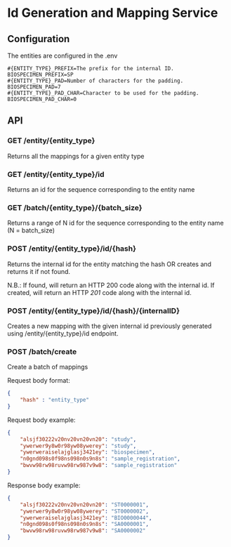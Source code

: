 # Id Generation and Mapping Service

## Configuration

The entities are configured in the .env

```properties
#{ENTITY_TYPE}_PREFIX=The prefix for the internal ID.
BIOSPECIMEN_PREFIX=SP
#{ENTITY_TYPE}_PAD=Number of characters for the padding. 
BIOSPECIMEN_PAD=7
#{ENTITY_TYPE}_PAD_CHAR=Character to be used for the padding. 
BIOSPECIMEN_PAD_CHAR=0
```

## API

### GET /entity/{entity_type}
Returns all the mappings for a given entity type

### GET /entity/{entity_type}/id
Returns an id for the sequence corresponding to the entity name

### GET /batch/{entity_type}/{batch_size}
Returns a range of N id for the sequence corresponding to the entity name (N = batch_size)

### POST /entity/{entity_type}/id/{hash}
Returns the internal id for the entity matching the hash OR creates and returns it if not found.

N.B.: If found, will return an HTTP 200 code along with the internal id.  If created, will return an HTTP *201* code along with the internal id.

### POST /entity/{entity_type}/id/{hash}/{internalID}
Creates a new mapping with the given internal id previously generated using /entity/{entity_type}/id endpoint.

### POST /batch/create
Create a batch of mappings

Request body format:

```json
{
    "hash" : "entity_type"
}
```

Request body example: 

```json
{
    "alsjf30222v20nv20vn20vn20": "study",
    "ywerwer9y8w0r98yw08ywerey": "study",
    "ywerweraiselajglasj3421ey": "biospecimen",
    "n0gnd098s0f98ns098n0s9n8s": "sample_registration",
    "bwvw98rw98ruvw98rw987v9w8": "sample_registration"
}
```

Response body example:

```json
{
    "alsjf30222v20nv20vn20vn20": "ST0000001",
    "ywerwer9y8w0r98yw08ywerey": "ST0000002",
    "ywerweraiselajglasj3421ey": "BIO0000044",
    "n0gnd098s0f98ns098n0s9n8s": "SA0000001",
    "bwvw98rw98ruvw98rw987v9w8": "SA0000002"
}
```
